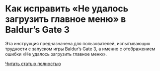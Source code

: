 # Как исправить «Не удалось загрузить главное меню» в Baldur’s Gate 3



Эта инструкция предназначена для пользователей, испытывающих трудности с запуском игры Baldur’s Gate 3, а именно с отображением ошибки «Не удалось загрузить главное меню».

[Читать статью полностью](https://xyberbara.com/gaming/failed-to-load-main-menu-bg3/)
